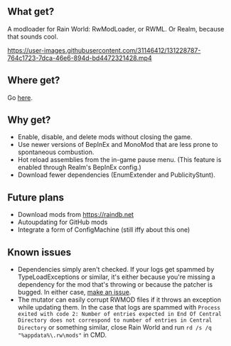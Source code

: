 ## What get?
A modloader for Rain World: RwModLoader, or RWML. Or Realm, because that sounds cool.

https://user-images.githubusercontent.com/31146412/131228787-764c1723-7dca-46e6-894d-bd4472321428.mp4

## Where get?
Go [here](https://github.com/Dual-Iron/RwModLoader/releases/latest).

## Why get?
- Enable, disable, and delete mods without closing the game.
- Use newer versions of BepInEx and MonoMod that are less prone to spontaneous combustion.
- Hot reload assemblies from the in-game pause menu. (This feature is enabled through Realm's BepInEx config.)
- Download fewer dependencies (EnumExtender and PublicityStunt).

## Future plans
- Download mods from https://raindb.net
- Autoupdating for GitHub mods
- Integrate a form of ConfigMachine (still iffy about this one)

## Known issues
- Dependencies simply aren't checked. If your logs get spammed by TypeLoadExceptions or similar, it's either because you're missing a dependency for the mod that's throwing or because the patcher is bugged. In either case, [make an issue](https://github.com/Dual-Iron/RwModLoader/issues/new/choose).
- The mutator can easily corrupt RWMOD files if it throws an exception while updating them. In the case that logs are spammed with `Process exited with code 2: Number of entries expected in End Of Central Directory does not correspond to number of entries in Central Directory` or something similar, close Rain World and run `rd /s /q "%appdata%\.rw\mods"` in CMD.

